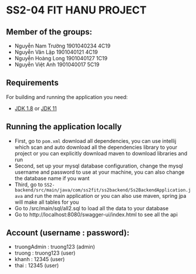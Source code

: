 
# SS2-04 FIT HANU PROJECT 

## Member of the groups:
- Nguyễn Nam Trường 1901040234 4C19
- Nguyễn Văn Lập 1901040121 4C19
- Nguyễn Hoàng Long 1901040127 1C19
- Nguyễn Việt Anh 1901040017 5C19


## Requirements

For building and running the application you need:

- [JDK 1.8](http://www.oracle.com/technetwork/java/javase/downloads/jdk8-downloads-2133151.html) or [JDK 11](https://www.oracle.com/java/technologies/downloads/#java11)

## Running the application locally

- First, go to `pom.xml` download all dependencies, you can use intellij which scan and auto download all the dependencies library to your project or you can explicitly download maven to download libraries and run
- Second, set up your mysql database configuration, change the mysql username and password to use at your machine, you can also change the database name if you want
- Third, go to `SS2-backend/src/main/java/com/ss2fit/ss2backend/Ss2BackendApplication.java` and run the main application or you can also use maven, spring jpa will make all tables for you
- Go to /src/main/sql/all2.sql to load all the data to your database
- Go to http://localhost:8080/swagger-ui/index.html to see all the api 

## Account (username : password):
- truongAdmin : truong123 (admin)
- truong : truong123 (user)
- khanh : 12345 (user)
- thai : 12345 (user)
